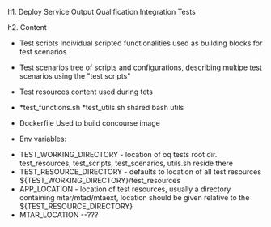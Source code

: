 h1. Deploy Service Output Qualification Integration Tests



h2. Content

* Test scripts
  Individual scripted functionalities used as building blocks for test scenarios
* Test scenarios
  tree of scripts and configurations, describing multipe test scenarios using the "test scripts"
* Test resources
  content used during tets
* *test_functions.sh *test_utils.sh
  shared bash utils
* Dockerfile
  Used to build concourse image
 
* Env variables:
- TEST_WORKING_DIRECTORY - location of oq tests root dir. test_resources, test_scripts, test_scenarios, utils.sh reside there
- TEST_RESOURCE_DIRECTORY - defaults to location of all test resources ${TEST_WORKING_DIRECTORY}/test_resources
- APP_LOCATION - location of test resources, usually a directory containing mtar/mtad/mtaext, location should be given relative to the ${TEST_RESOURCE_DIRECTORY}
- MTAR_LOCATION --???